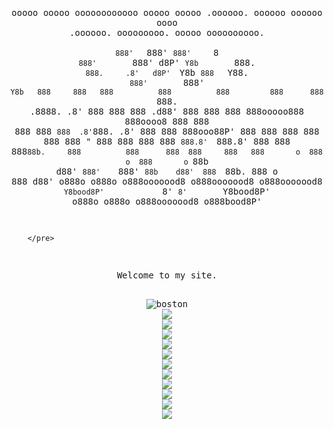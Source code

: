
<html>
<head>
<title>Max</title>
<style>
    body {
      text-align: center;
    }
	        pre {
            width: 100%; /* Adjust width as needed */
            white-space: pre-wrap; /* Allow text to wrap */
        }
	        .container {
            width: 100%;
        }
  </style>
</head>
<body>
	 <div class="container">
	<pre>
	

ooooo   ooooo oooooooooooo ooooo        ooooo          .oooooo.        oooooo   oooooo     oooo   .oooooo.   ooooooooo.   ooooo        oooooooooo.   
`888'   `888' `888'     `8 `888'        `888'         d8P'  `Y8b        `888.    `888.     .8'   d8P'  `Y8b  `888   `Y88. `888'        `888'   `Y8b  
 888     888   888          888          888         888      888        `888.   .8888.   .8'   888      888  888   .d88'  888          888      888 
 888ooooo888   888oooo8     888          888         888      888         `888  .8'`888. .8'    888      888  888ooo88P'   888          888      888 
 888     888   888    "     888          888         888      888          `888.8'  `888.8'     888      888  888`88b.     888          888      888 
 888     888   888       o  888       o  888       o `88b    d88'           `888'    `888'      `88b    d88'  888  `88b.   888       o  888     d88' 
o888o   o888o o888ooooood8 o888ooooood8 o888ooooood8  `Y8bood8P'             `8'      `8'        `Y8bood8P'  o888o  o888o o888ooooood8 o888bood8P'   
                                                                                                                                                     
                                                                                                                                                     
                                                                                                                                                    
        </pre>                                                                                     
<p>Welcome to my site.</p>
<img src="assets for site/438782046_18429306070014720_1152125152413517951_n.jpg" alt="boston">
<img src="assets for site/San_Francisco_from_the_Marin_Headlands_in_August_2022.jpg">
<img src="assets for site/Commercial_area_of_futian_to_east2020.jpg">
<img src="assets for site/Vatnsfell_hydropower_station_wiki.jpg">
<img src="assets for site/NTT_Communications_(headquarters).jpg">
<img src="assets for site/Photograph_of_Fifth_Avenue_from_the_Metropolitan—New_York_City.jpg">
<img src="assets for site/Walhalla_Aussen2.jpg">
<img src="assets for site/Trump_World_Tower_from_Long_Island.jpg">
<img src="assets for site/Hermitage_Museum_in_Saint_Petersburg.jpg">
<img src="assets for site/Largest-Supertanker-HMM-Algeciras.jpeg">
<img src="assets for site/390889257_864006028532706_1336513809198206296_n.jpg">
<img src="assets for site/401483108_18268664152167156_4451910458176254282_n.jpg">
</body>
</html>
